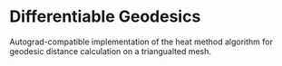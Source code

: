 # Differentiable Geodesics
Autograd-compatible implementation of the heat method algorithm for geodesic distance calculation on a triangualted mesh.